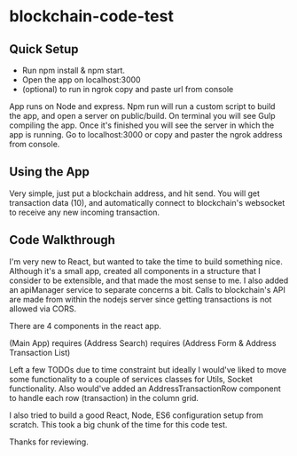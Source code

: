 # blockchain-code-test

## Quick Setup

* Run npm install & npm start.
* Open the app on localhost:3000 
* (optional) to run in ngrok copy and paste url from console

App runs on Node and express. Npm run will run a custom script to build the app, and open a server on public/build. On terminal you will see Gulp compiling the app. Once it's finished you will see the server in which the app is running. Go to localhost:3000 or copy and paster the ngrok address from console.

## Using the App

Very simple, just put a blockchain address, and hit send. You will get transaction data (10), and automatically connect to blockchain's websocket to receive any new incoming transaction.

## Code Walkthrough

I'm very new to React, but wanted to take the time to build something nice. Although it's a small app, created all components in a structure that I consider to be extensible, and that made the most sense to me. I also added an apiManager service to separate concerns a bit. Calls to blockchain's API are made from within the nodejs server since getting transactions is not allowed via CORS.

There are 4 components in the react app. 

(Main App) requires (Address Search) requires (Address Form & Address Transaction List) 


Left a few TODOs due to time constraint but ideally I would've liked to move some functionality to a couple of services classes for Utils, Socket functionality. Also would've added an AddressTransactionRow component to handle each row (transaction) in the column grid.

I also tried to build a good React, Node, ES6 configuration setup from scratch. This took a big chunk of the time for this code test.

Thanks for reviewing.
